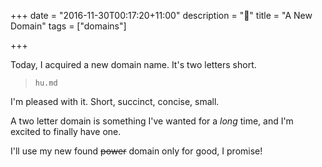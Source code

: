 +++
date = "2016-11-30T00:17:20+11:00"
description = "🚀"
title = "A New Domain"
tags = ["domains"]

+++

Today, I acquired a new domain name. It's two letters short.

> `hu.md`

I'm pleased with it. Short, succinct, concise, small.

A two letter domain is something I've wanted for a _long_ time, and I'm excited to finally have one.

I'll use my new found <s>power</s> domain only for good, I promise!
